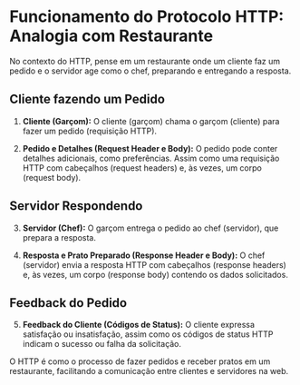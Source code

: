 # Funcionamento do Protocolo HTTP: Analogia com Restaurante

No contexto do HTTP, pense em um restaurante onde um cliente faz um pedido e o servidor age como o chef, preparando e entregando a resposta.

## Cliente fazendo um Pedido

1. **Cliente (Garçom):** O cliente (garçom) chama o garçom (cliente) para fazer um pedido (requisição HTTP).

2. **Pedido e Detalhes (Request Header e Body):** O pedido pode conter detalhes adicionais, como preferências. Assim como uma requisição HTTP com cabeçalhos (request headers) e, às vezes, um corpo (request body).

## Servidor Respondendo

3. **Servidor (Chef):** O garçom entrega o pedido ao chef (servidor), que prepara a resposta.

4. **Resposta e Prato Preparado (Response Header e Body):** O chef (servidor) envia a resposta HTTP com cabeçalhos (response headers) e, às vezes, um corpo (response body) contendo os dados solicitados.

## Feedback do Pedido

5. **Feedback do Cliente (Códigos de Status):** O cliente expressa satisfação ou insatisfação, assim como os códigos de status HTTP indicam o sucesso ou falha da solicitação.

O HTTP é como o processo de fazer pedidos e receber pratos em um restaurante, facilitando a comunicação entre clientes e servidores na web.
